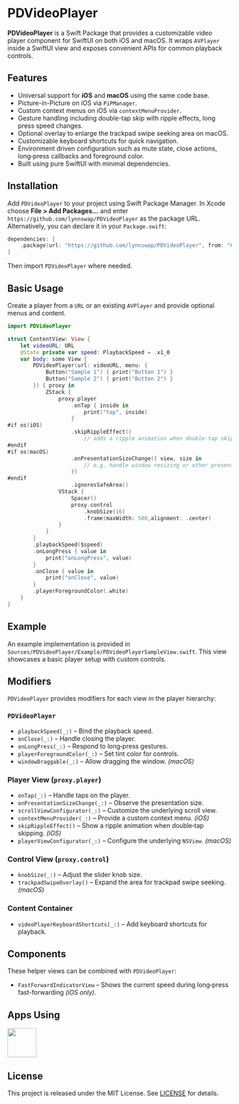 # PDVideoPlayer

**PDVideoPlayer** is a Swift Package that provides a customizable video player component for SwiftUI on both iOS and macOS. It wraps `AVPlayer` inside a SwiftUI view and exposes convenient APIs for common playback controls.

## Features

- Universal support for **iOS** and **macOS** using the same code base.
- Picture-in-Picture on iOS via `PiPManager`.
- Custom context menus on iOS via `contextMenuProvider`.
- Gesture handling including double-tap skip with ripple effects, long press speed changes.
- Optional overlay to enlarge the trackpad swipe seeking area on macOS.
- Customizable keyboard shortcuts for quick navigation.
- Environment driven configuration such as mute state, close actions, long‑press callbacks and foreground color.
- Built using pure SwiftUI with minimal dependencies.

## Installation

Add `PDVideoPlayer` to your project using Swift Package Manager. In Xcode choose **File \> Add Packages...** and enter `https://github.com/lynnswap/PDVideoPlayer` as the package URL. Alternatively, you can declare it in your `Package.swift`:

```swift
dependencies: [
    .package(url: "https://github.com/lynnswap/PDVideoPlayer", from: "0.1.x")
]
```

Then import `PDVideoPlayer` where needed.

## Basic Usage

Create a player from a `URL` or an existing `AVPlayer` and provide optional menus and content.

```swift
import PDVideoPlayer

struct ContentView: View {
    let videoURL: URL
    @State private var speed: PlaybackSpeed = .x1_0
    var body: some View {
        PDVideoPlayer(url: videoURL, menu: {
            Button("Sample 1") { print("Button 1") }
            Button("Sample 2") { print("Button 2") }
        }) { proxy in
            ZStack {
                proxy.player
                    .onTap { inside in
                        print("tap", inside)
                    }
#if os(iOS)
                    .skipRippleEffect()
                        // adds a ripple animation when double‑tap skipping
#endif
#if os(macOS)
                    .onPresentationSizeChange({ view, size in
                        // e.g. handle window resizing or other presentation-size changes
                    })
#endif
                    .ignoresSafeArea()
                VStack {
                    Spacer()
                    proxy.control
                        .knobSize(16)
                        .frame(maxWidth: 500,alignment: .center)
                }
            }
        }
        .playbackSpeed($speed)
        .onLongPress { value in
            print("onLongPress", value)
        }
        .onClose { value in
            print("onClose", value)
        }
        .playerForegroundColor(.white)
    }
}
```

## Example

An example implementation is provided in
`Sources/PDVideoPlayer/Example/PDVideoPlayerSampleView.swift`.
This view showcases a basic player setup with custom controls.

## Modifiers

`PDVideoPlayer` provides modifiers for each view in the player hierarchy:

### `PDVideoPlayer`

- `playbackSpeed(_:)` – Bind the playback speed.
- `onClose(_:)` – Handle closing the player.
- `onLongPress(_:)` – Respond to long‑press gestures.
- `playerForegroundColor(_:)` – Set tint color for controls.
- `windowDraggable(_:)` – Allow dragging the window. *(macOS)*

### Player View (`proxy.player`)

- `onTap(_:)` – Handle taps on the player.
- `onPresentationSizeChange(_:)` – Observe the presentation size.
- `scrollViewConfigurator(_:)` – Customize the underlying scroll view.
- `contextMenuProvider(_:)` – Provide a custom context menu. *(iOS)*
- `skipRippleEffect()` – Show a ripple animation when double‑tap skipping. *(iOS)*
- `playerViewConfigurator(_:)` – Configure the underlying `NSView`. *(macOS)*

### Control View (`proxy.control`)

- `knobSize(_:)` – Adjust the slider knob size.
- `trackpadSwipeOverlay()` – Expand the area for trackpad swipe seeking. *(macOS)*

### Content Container

- `videoPlayerKeyboardShortcuts(_:)` – Add keyboard shortcuts for playback.

## Components

These helper views can be combined with `PDVideoPlayer`:

- `FastForwardIndicatorView` – Shows the current speed during long‑press fast-forwarding *(iOS only)*.

## Apps Using

<p float="left">
    <a href="https://apps.apple.com/jp/app/tweetpd/id1671411031"><img src="https://i.imgur.com/AC6eGdx.png" height="65"></a>
</p>

## License

This project is released under the MIT License. See [LICENSE](LICENSE) for details.
